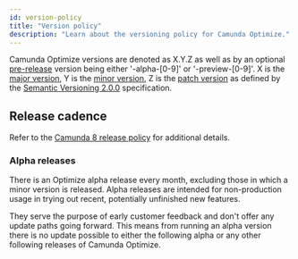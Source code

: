 ```yaml
---
id: version-policy
title: "Version policy"
description: "Learn about the versioning policy for Camunda Optimize."
---
```


Camunda Optimize versions are denoted as X.Y.Z as well as by an optional [pre-release](https://semver.org/spec/v2.0.0.html#spec-item-9) version being either '-alpha-[0-9]' or '-preview-[0-9]'. X is the [major version](https://semver.org/spec/v2.0.0.html#spec-item-4), Y is the [minor version](https://semver.org/spec/v2.0.0.html#spec-item-7), Z is the [patch version](https://semver.org/spec/v2.0.0.html#spec-item-6) as defined by the [Semantic Versioning 2.0.0](https://semver.org/spec/v2.0.0.html) specification.

## Release cadence

Refer to the [Camunda 8 release policy](/reference/release-policy.md) for additional details.

### Alpha releases

There is an Optimize alpha release every month, excluding those in which a minor version is released. Alpha releases are intended for non-production usage in trying out recent, potentially unfinished new features.

They serve the purpose of early customer feedback and don't offer any update paths going forward. This means from running an alpha version there is no update possible to either the following alpha or any other following releases of Camunda Optimize.
